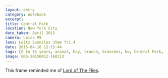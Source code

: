 ```yaml
--- 
layout: entry
category: notebook
excerpt:
title: Central Park
location: New York City
date_taken: April 2015
camera: Leica M9
lens: Leitz Summilux 35mm f/1.4
date: 2015-04-16 12:15:44
tags: [8 to 13 years, animal, boy, branch, branches, bw, Central Park, dark, foraging, grass, hunting, stick, tree]
image: GRS-20150412-160213
---
```

This frame reminded me of [Lord of The Flies](http://books.google.com/books?id=2wNNMdkaB34C "On Google Books.").